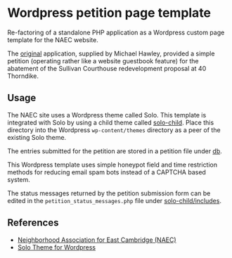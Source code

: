 # Wordpress petition page template

Re-factoring of a standalone PHP application as a Wordpress custom page template for the NAEC website.

The [original](original/) application, supplied by Michael Hawley, provided a simple petition (operating rather like a website guestbook feature) for the abatement of the Sullivan Courthouse redevelopment proposal at 40 Thorndike.

## Usage

The NAEC site uses a Wordpress theme called Solo. This template is integrated with Solo by using a child theme called [solo-child](solo-child/). Place this directory into the Wordpress `wp-content/themes` directory as a peer of the existing Solo theme.

The entries submitted for the petition are stored in a petition file under [db](db/).

This Wordpress template uses simple honeypot field and time restriction methods for reducing email spam bots instead of a CAPTCHA based system.

The status messages returned by the petition submission form can be edited in the `petition_status_messages.php` file under [solo-child/includes](solo-child/includes/).

## References

* [Neighborhood Association for East Cambridge (NAEC)](http://NAeastCambridge.org)
* [Solo Theme for Wordpress](http://themetrust.com/themes/solo)
